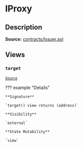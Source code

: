 # IProxy

## Description

**Source:** [contracts/Issuer.sol](https://github.com/Synthetixio/synthetix/tree/v2.98.0-alpha/contracts/Issuer.sol)

## Views

### `target`

<sub>[Source](https://github.com/Synthetixio/synthetix/tree/v2.98.0-alpha/contracts/Issuer.sol#L31)</sub>

??? example "Details"

    **Signature**

    `target() view returns (address)`

    **Visibility**

    `external`

    **State Mutability**

    `view`
